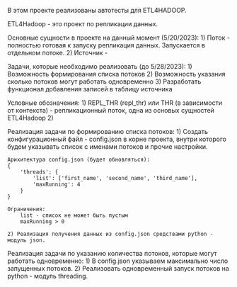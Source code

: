 В этом проекте реализованы автотесты для ETL4HADOOP.

ETL4Hadoop - это проект по репликации данных.

Основные сущности в проекте на данный момент (5/20/2023):
    1) Поток - полностью готовая к запуску репликация данных. Запускается в отдельном потоке.
    2) Источник - 


Задачи, которые необходимо реализовать (до 5/28/2023):
    1) Возможность формирования списка потоков
    2) Возможность указания сколько потоков могут работать одновременно
    3) Разработать функционал добавления записей в таблицу источника

Условные обозначения:
    1) REPL_THR (repl_thr) или THR (в зависимости от контекста) - репликационный поток, одна из основых сущностей ETL4Hadoop
    2) 


Реализация задачи по формированию списка потоков:
    1) Создать конфигурационный файл - config.json в корне проекта, внутри которого будем указывать список с именами потоков и прочие настройки.

    Арихитектура config.json (будет обновляться):
    {
        'threads': {
            'list': ['first_name', 'second_name', 'third_name'],
            'maxRunning': 4
        }
    }

    Ограничения:
        list - список не может быть пустым
        maxRunning > 0

    2) Реализация получения данных из config.json средствами python - модуль json.


Реализация задачи по указанию количества потоков, которые могут работать одновременно:
    1) В config.json указываем максимально число запущенных потоков.
    2) Реализовать одновременный запуск потоков на python - модуль threading.
